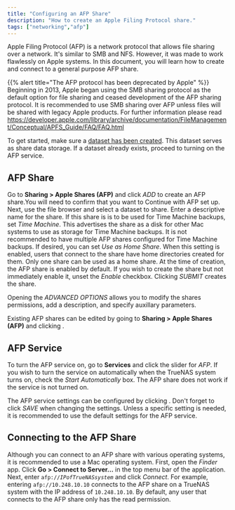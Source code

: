 ```yaml
---
title: "Configuring an AFP Share"
description: "How to create an Apple Filing Protocol share."
tags: ["networking","afp"]
---
```


Apple Filing Protocol (AFP) is a network protocol that allows file sharing over a network. It's similar to SMB and NFS. However, it was made to work flawlessly on Apple systems. In this document, you will learn how to create and connect to a general purpose AFP share.

{{% alert title="The AFP protocol has been deprecated by Apple" %}}
Beginning in 2013, Apple began using the SMB sharing protocol as the default option for file sharing and ceased development of the AFP sharing protocol. It is recommended to use SMB sharing over AFP unless files will be shared with legacy Apple products. For further information please read https://developer.apple.com/library/archive/documentation/FileManagement/Conceptual/APFS_Guide/FAQ/FAQ.html

To get started, make sure a <a href="/hub/initial-setup/storage/datasets">dataset has been created</a>. This dataset serves as share data storage. If a dataset already exists, proceed to turning on the AFP service.

## AFP Share

Go to **Sharing > Apple Shares (AFP)** and click *ADD* to create an AFP share.You will need to confirm that you want to Continue with AFP set up.
Next, use the file browser and select a dataset to share. Enter a descriptive name for the share. If this share is is to be used for Time Machine backups, set *Time Machine*. This advertises the share as a disk for other Mac systems to use as storage for Time Machine backups. It is not recommended to have multiple AFP shares configured for Time Machine backups. If desired, you can set *Use as Home Share*. When this setting is enabled, users that connect to the share have home directories created for them. Only one share can be used as a home share. At the time of creation, the AFP share is enabled by default. If you wish to create the share but not immediately enable it, unset the *Enable* checkbox. 
Clicking *SUBMIT* creates the share.

Opening the *ADVANCED OPTIONS* allows you to modify the shares permissions, add a description, and specify auxillary parameters.

Existing AFP shares can be edited by going to **Sharing > Apple Shares (AFP)** and clicking <i class="fas fa-ellipsis-v" aria-hidden="true" title="Options"></i>.

## AFP Service

To turn the AFP service on, go to **Services** and click the slider for *AFP*. If you wish to turn the service on automatically when the TrueNAS system turns on, check the *Start Automatically* box.
The AFP share does not work if the service is not turned on.

The AFP service settings can be configured by clicking <i class="fas fa-ellipsis-v" aria-hidden="true" title="Options"></i>. Don't forget to click *SAVE* when changing the settings. Unless a specific setting is needed, it is recommended to use the default settings for the AFP service.

## Connecting to the AFP Share

Although you can connect to an AFP share with various operating systems, it is recommended to use a Mac operating system. First, open the *Finder* app. Click **Go > Connect to Server...** in the top menu bar of the application. Next, enter <code>afp://<i>IPofTrueNASsystem</i></code> and click *Connect*. For example, entering `afp://10.248.10.10` connects to the AFP share on a TrueNAS system with the IP address of `10.248.10.10`. By default, any user that connects to the AFP share only has the read permission.

